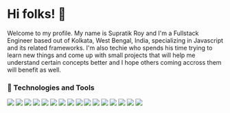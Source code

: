 # Hi folks! 👋
Welcome to my profile. My name is Supratik Roy and I'm a Fullstack Engineer based out of Kolkata, West Bengal, India, specializing in Javascript and its related frameworks. I'm also techie who spends his time trying to learn new things and come up with small projects that will help me understand certain concepts better and I hope others coming accross them will benefit as well.

### :wrench: Technologies and Tools

![](https://img.shields.io/badge/OS-Windows-informational?style=flat&logo=windows&logoColor=white&color=2bbc8a) ![](https://img.shields.io/badge/OS-Linux-informational?style=flat&logo=linux&logoColor=white&color=2bbc8a) ![](https://img.shields.io/badge/Editor-VS_Code-informational?style=flat&logo=visualstudiocode&logoColor=white&color=2bbc8a) ![](https://img.shields.io/badge/Code-Node_JS-informational?style=flat&logo=nodedotjs&logoColor=white&color=2bbc8a) ![](https://img.shields.io/badge/Code-JavaScript-informational?style=flat&logo=javascript&logoColor=white&color=2bbc8a) ![](https://img.shields.io/badge/Code-Angular-informational?style=flat&logo=angular&logoColor=white&color=2bbc8a) ![](https://img.shields.io/badge/Code-React-informational?style=flat&logo=react&logoColor=white&color=2bbc8a) ![](https://img.shields.io/badge/Code-Electron-informational?style=flat&logo=electron&logoColor=white&color=2bbc8a) ![](https://img.shields.io/badge/Shell-Windows_Terminal-informational?style=flat&logo=windowsterminal&logoColor=white&color=2bbc8a) ![](https://img.shields.io/badge/Shell-Bash-informational?style=flat&logo=gnubash&logoColor=white&color=2bbc8a) ![](https://img.shields.io/badge/Tools-MySQL-informational?style=flat&logo=mysql&logoColor=white&color=2bbc8a) ![](https://img.shields.io/badge/Tools-MongoDB-informational?style=flat&logo=mongodb&logoColor=white&color=2bbc8a) ![](https://img.shields.io/badge/Tools-PostgreSQL-informational?style=flat&logo=postgresql&logoColor=white&color=2bbc8a) ![](https://img.shields.io/badge/Tools-Docker-informational?style=flat&logo=docker&logoColor=white&color=2bbc8a) ![](https://img.shields.io/badge/Cloud-AWS-informational?style=flat&logo=amazonaws&logoColor=white&color=2bbc8a) ![](https://img.shields.io/badge/Cloud-Heroku-informational?style=flat&logo=heroku&logoColor=white&color=2bbc8a)
